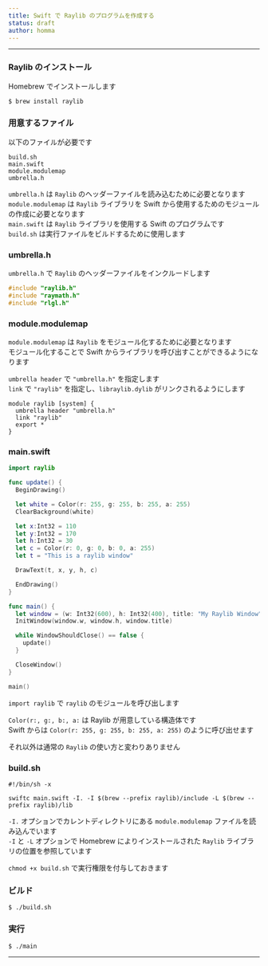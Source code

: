 ```yaml
---
title: Swift で Raylib のプログラムを作成する
status: draft
author: homma
---
```


--------------------------------------------------------------------------------

### Raylib のインストール

Homebrew でインストールします

````sh
$ brew install raylib
````

### 用意するファイル

以下のファイルが必要です

````
build.sh
main.swift
module.modulemap
umbrella.h
````

`umbrella.h` は `Raylib` のヘッダーファイルを読み込むために必要となります  
`module.modulemap` は `Raylib` ライブラリを Swift から使用するためのモジュールの作成に必要となります  
`main.swift` は `Raylib` ライブラリを使用する Swift のプログラムです  
`build.sh` は実行ファイルをビルドするために使用します

### umbrella.h

`umbrella.h` で `Raylib` のヘッダーファイルをインクルードします

````c
#include "raylib.h"
#include "raymath.h"
#include "rlgl.h"
````

### module.modulemap

`module.modulemap` は `Raylib` をモジュール化するために必要となります  
モジュール化することで Swift からライブラリを呼び出すことができるようになります

`umbrella header` で `"umbrella.h"` を指定します  
`link` で `"raylib"` を指定し、`libraylib.dylib` がリンクされるようにします

````
module raylib [system] {
  umbrella header "umbrella.h"
  link "raylib"
  export *
}
````

### main.swift

````swift
import raylib

func update() {
  BeginDrawing()

  let white = Color(r: 255, g: 255, b: 255, a: 255)
  ClearBackground(white)

  let x:Int32 = 110
  let y:Int32 = 170
  let h:Int32 = 30
  let c = Color(r: 0, g: 0, b: 0, a: 255)
  let t = "This is a raylib window"

  DrawText(t, x, y, h, c)

  EndDrawing()
}

func main() {
  let window = (w: Int32(600), h: Int32(400), title: "My Raylib Window")
  InitWindow(window.w, window.h, window.title)

  while WindowShouldClose() == false {
    update()
  }

  CloseWindow()
}

main()
````

`import raylib` で `raylib` のモジュールを呼び出します

`Color(r:, g:, b:, a:` は Raylib が用意している構造体です  
Swift からは `Color(r: 255, g: 255, b: 255, a: 255)` のように呼び出せます

それ以外は通常の `Raylib` の使い方と変わりありません

### build.sh

````
#!/bin/sh -x

swiftc main.swift -I. -I $(brew --prefix raylib)/include -L $(brew --prefix raylib)/lib
````

`-I.` オプションでカレントディレクトリにある `module.modulemap` ファイルを読み込んでいます  
`-I` と `-L` オプションで Homebrew によりインストールされた `Raylib` ライブラリの位置を参照しています

`chmod +x build.sh` で実行権限を付与しておきます

### ビルド

````
$ ./build.sh
````

### 実行

````
$ ./main
````

--------------------------------------------------------------------------------
